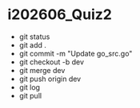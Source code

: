 # i202606_Quiz2

* git status
* git add .
* git commit -m "Update go_src.go"
* git checkout -b dev
* git merge dev
* git push origin dev
* git log
* git pull
